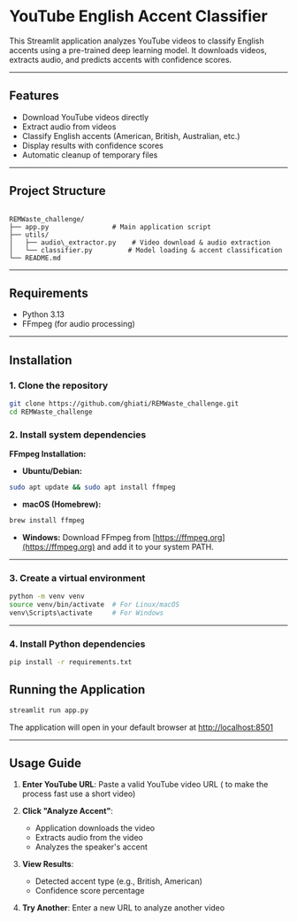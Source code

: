 # YouTube English Accent Classifier

This Streamlit application analyzes YouTube videos to classify English accents using a pre-trained deep learning model. It downloads videos, extracts audio, and predicts accents with confidence scores.

---

## Features
- Download YouTube videos directly  
- Extract audio from videos  
- Classify English accents (American, British, Australian, etc.)  
- Display results with confidence scores  
- Automatic cleanup of temporary files

---

## Project Structure
```

REMWaste_challenge/
├── app.py                # Main application script
├── utils/
│   ├── audio\_extractor.py    # Video download & audio extraction
│   └── classifier.py         # Model loading & accent classification
└── README.md

````

---

## Requirements
- Python 3.13
- FFmpeg (for audio processing)

---

## Installation

### 1. Clone the repository
```bash
git clone https://github.com/ghiati/REMWaste_challenge.git
cd REMWaste_challenge
````

### 2. Install system dependencies

**FFmpeg Installation:**

* **Ubuntu/Debian:**

```bash
sudo apt update && sudo apt install ffmpeg
```

* **macOS (Homebrew):**

```bash
brew install ffmpeg
```

* **Windows:**
  Download FFmpeg from [https://ffmpeg.org](https://ffmpeg.org) and add it to your system PATH.

---

### 3. Create a virtual environment

```bash
python -m venv venv
source venv/bin/activate  # For Linux/macOS
venv\Scripts\activate     # For Windows
```

---

### 4. Install Python dependencies

```bash
pip install -r requirements.txt
```

## Running the Application

```bash
streamlit run app.py
```

The application will open in your default browser at [http://localhost:8501](http://localhost:8501)

---

## Usage Guide

1. **Enter YouTube URL**: Paste a valid YouTube video URL ( to make the process fast use a short video)
2. **Click "Analyze Accent"**:

   * Application downloads the video
   * Extracts audio from the video
   * Analyzes the speaker's accent
3. **View Results**:

   * Detected accent type (e.g., British, American)
   * Confidence score percentage
4. **Try Another**: Enter a new URL to analyze another video